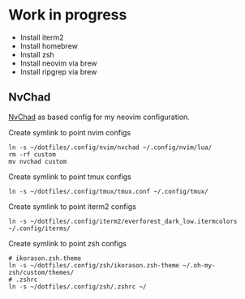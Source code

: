 # Work in progress

- Install iterm2
- Install homebrew
- Install zsh
- Install neovim via brew
- Install ripgrep via brew

## NvChad

[NvChad](https://nvchad.com/) as based config for my neovim configuration.

Create symlink to point nvim configs 
```shell
ln -s ~/dotfiles/.config/nvim/nvchad ~/.config/nvim/lua/
rm -rf custom
mv nvchad custom
```

Create symlink to point tmux configs
```shell
ln -s ~/dotfiles/.config/tmux/tmux.conf ~/.config/tmux/
```

Create symlink to point iterm2 configs
```shell
ln -s ~/dotfiles/.config/iterm2/everforest_dark_low.itermcolors ~/.config/iterms/
```

Create symlink to point zsh configs
```shell
# ikorason.zsh.theme
ln -s ~/dotfiles/.config/zsh/ikorason.zsh-theme ~/.oh-my-zsh/custom/themes/
# .zshrc
ln -s ~/dotfiles/.config/zsh/.zshrc ~/
```
